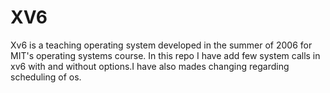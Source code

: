 # XV6
Xv6 is a teaching operating system developed in the summer of 2006 for MIT's operating systems course.
In this repo I have add few system calls in xv6 with and without options.I have also mades changing regarding scheduling of os.  
